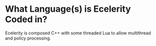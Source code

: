# What Language(s) is Ecelerity Coded in?

Ecelerity is composed C++ with some threaded Lua to allow multithread and policy processing. 